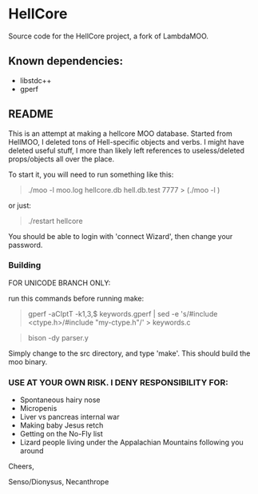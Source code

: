 # HellCore
Source code for the HellCore project, a fork of LambdaMOO.

## Known dependencies:
* libstdc++
* gperf

## README

This is an attempt at making a hellcore MOO database. Started from HellMOO, I
deleted tons of Hell-specific objects and verbs. I might have deleted useful
stuff, I more than likely left references to useless/deleted props/objects all
over the place.

To start it, you will need to run something like this:

> ./moo -l moo.log hellcore.db hell.db.test 7777 > (./moo -l <logfile> <original DB> <new DB> <port>)

or just:

> ./restart hellcore

You should be able to login with 'connect Wizard', then change your password.

### Building

FOR UNICODE BRANCH ONLY:

run this commands before running make:

> gperf -aCIptT -k1,3,$ keywords.gperf | sed -e 's/#include <ctype.h>/#include "my-ctype.h"/' > keywords.c

> bison -dy parser.y


Simply change to the src directory, and type 'make'.  This should build the moo binary.

### USE AT YOUR OWN RISK. I DENY RESPONSIBILITY FOR:
* Spontaneous hairy nose
* Micropenis
* Liver vs pancreas internal war
* Making baby Jesus retch
* Getting on the No-Fly list
* Lizard people living under the Appalachian Mountains following you around

Cheers,

Senso/Dionysus, Necanthrope

